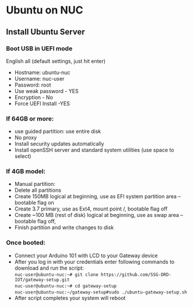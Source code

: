 # Ubuntu on NUC


## Install Ubuntu Server

### Boot USB in UEFI mode

English all (default settings, just hit enter)

* Hostname: ubuntu-nuc
* Username: nuc-user
* Password: root
* Use weak password - YES
* Encryption - No
* Force UEFI Install -YES


### If 64GB or more:
* use guided partition: use entire disk
* No proxy
* Install security updates automatically
* Install openSSH server and standard system utilities (use space to select)


### If 4GB model:
* Manual partition:
* Delete all partitions 
* Create 150MB logical at beginning, use as EFI system partition area – bootable flag on
* Create 3.7 primary, use as Ext4, mount point /, bootable flag off
* Create ~100 MB (rest of disk) logical at beginning, use as swap area – bootable flag off,
* Finish partition and write changes to disk


### Once booted:
* Connect your Arduino 101 with LCD to your Gateway device  
* After you log in with your credentials enter following commands to download and run the script:  
  `nuc-user@ubuntu-nuc:~# git clone https://github.com/SSG-DRD-IOT/gateway-setup.git`  
  `nuc-user@ubuntu-nuc:~# cd gateway-setup`  
  `nuc-user@ubuntu-nuc:~/gateway-setup#sudo ./ubuntu-gateway-setup.sh`  
* After script completes your system will reboot
